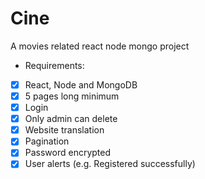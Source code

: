 # Cine
A movies related react node mongo project 

* Requirements:
- [X] React, Node and MongoDB
- [X] 5 pages long minimum
- [X] Login
- [X] Only admin can delete
- [X] Website translation
- [x] Pagination
- [X] Password encrypted
- [X] User alerts (e.g. Registered successfully)